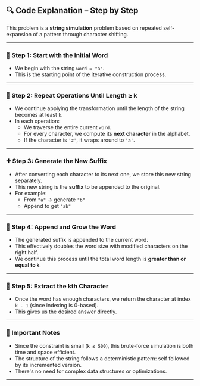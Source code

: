 ## 🔍 Code Explanation – Step by Step

This problem is a **string simulation** problem based on repeated self-expansion of a pattern through character shifting.

---

### 🔧 Step 1: Start with the Initial Word

- We begin with the string `word = "a"`.
- This is the starting point of the iterative construction process.

---

### 🔄 Step 2: Repeat Operations Until Length ≥ k

- We continue applying the transformation until the length of the string becomes at least `k`.
- In each operation:
  - We traverse the entire current `word`.
  - For every character, we compute its **next character** in the alphabet.
  - If the character is `'z'`, it wraps around to `'a'`.

---

### ➕ Step 3: Generate the New Suffix

- After converting each character to its next one, we store this new string separately.
- This new string is the **suffix** to be appended to the original.
- For example:
  - From `"a"` → generate `"b"`
  - Append to get `"ab"`

---

### 📌 Step 4: Append and Grow the Word

- The generated suffix is appended to the current word.
- This effectively doubles the word size with modified characters on the right half.
- We continue this process until the total word length is **greater than or equal to `k`**.

---

### 🎯 Step 5: Extract the kth Character

- Once the word has enough characters, we return the character at index `k - 1` (since indexing is 0-based).
- This gives us the desired answer directly.

---

### 📌 Important Notes

- Since the constraint is small (`k ≤ 500`), this brute-force simulation is both time and space efficient.
- The structure of the string follows a deterministic pattern: self followed by its incremented version.
- There's no need for complex data structures or optimizations.

---